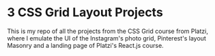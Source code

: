 # 3 CSS Grid Layout Projects

This is my repo of all the projects from the CSS Grid course from Platzi, where I emulate the UI of the Instagram's photo grid, Pinterest's layout Masonry and a landing page of Platzi's React.js course.
